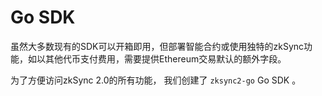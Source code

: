 # Go SDK

虽然大多数现有的SDK可以开箱即用，但部署智能合约或使用独特的zkSync功能，如以其他代币支付费用，需要提供Ethereum交易默认的额外字段。

为了方便访问zkSync 2.0的所有功能， 我们创建了 `zksync2-go` Go SDK 。